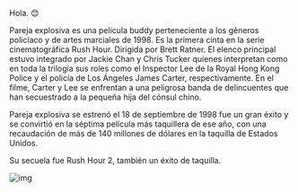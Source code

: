 
Hola.   :blush:



Pareja explosiva es una película buddy perteneciente a los géneros policíaco y de artes marciales de 1998. Es la primera cinta en la serie cinematográfica Rush Hour. Dirigida por Brett Ratner. El elenco principal estuvo integrado por Jackie Chan y Chris Tucker quienes interpretan como en toda la trilogía sus roles como el Inspector Lee de la Royal Hong Kong Police y el policía de Los Ángeles James Carter, respectivamente. En el filme, Carter y Lee se enfrentan a una peligrosa banda de delincuentes que han secuestrado a la pequeña hija del cónsul chino.

Pareja explosiva se estrenó el 18 de septiembre de 1998 fue un gran éxito y se convirtió en la séptima película más taquillera de ese año, con una recaudación de más de 140 millones de dólares en la taquilla de Estados Unidos.

Su secuela fue Rush Hour 2, también un éxito de taquilla.


![img](https://vignette.wikia.nocookie.net/doblaje/images/8/84/Rush_Hour_2.jpg/revision/latest/scale-to-width-down/335?cb=20110911025243&path-prefix=es)




